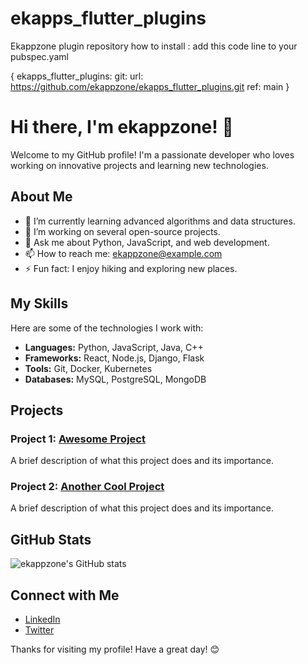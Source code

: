 # ekapps_flutter_plugins
Ekappzone plugin repository
how to install : add this code line to your pubspec.yaml
  
  {
  ekapps_flutter_plugins:
    git:
      url: https://github.com/ekappzone/ekapps_flutter_plugins.git
      ref: main
      }
      
# Hi there, I'm ekappzone! 👋

Welcome to my GitHub profile! I'm a passionate developer who loves working on innovative projects and learning new technologies.

## About Me

- 🌱 I’m currently learning advanced algorithms and data structures.
- 🔭 I’m working on several open-source projects.
- 💬 Ask me about Python, JavaScript, and web development.
- 📫 How to reach me: [ekappzone@example.com](mailto:ekappzone@example.com)
- ⚡ Fun fact: I enjoy hiking and exploring new places.

## My Skills

Here are some of the technologies I work with:

- **Languages:** Python, JavaScript, Java, C++
- **Frameworks:** React, Node.js, Django, Flask
- **Tools:** Git, Docker, Kubernetes
- **Databases:** MySQL, PostgreSQL, MongoDB

## Projects

### Project 1: [Awesome Project](https://github.com/ekappzone/awesome-project)
A brief description of what this project does and its importance.

### Project 2: [Another Cool Project](https://github.com/ekappzone/another-cool-project)
A brief description of what this project does and its importance.

## GitHub Stats

![ekappzone's GitHub stats](https://github-readme-stats.vercel.app/api?username=ekappzone&show_icons=true&theme=radical)

## Connect with Me

- [LinkedIn](https://www.linkedin.com/in/ekappzone)
- [Twitter](https://twitter.com/ekappzone)

Thanks for visiting my profile! Have a great day! 😊
